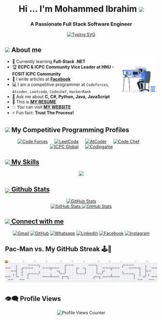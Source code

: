 
<h1 align="center">Hi ... I'm Mohammed Ibrahim <img src="https://media.giphy.com/media/hvRJCLFzcasrR4ia7z/giphy.gif" width="3%"> </h1>
<h3 align="center">A Passionate Full Stack Software Engineer</h3>

<p align="center">
  <a href="https://git.io/typing-svg"><img src="https://readme-typing-svg.demolab.com?font=Nunito&weight=700&size=24&pause=1000&color=24DF0F&center=true&vCenter=true&width=435&lines=Full+Stack+Software+Engineer;Competitive+Programmer" alt="Typing SVG" /></a>
</p>


## <img src = "https://i.pinimg.com/originals/3f/7e/4e/3f7e4eff7c96e9fe4b8b4b1ff3f7bdb5.gif" width = 6.5%> About me

<img align="right" src="https://github.com/Mohamediibra7im/Mohamediibra7im/blob/main/images/Right_Side.gif?raw=true" width=25%>

- 🌱 Currently learning **Full-Stack .NET**
- 🏆 **ECPC & ICPC Community Vice Leader at HNU - FCSIT ICPC Community**
- 📝 I write articles at **[Facebook](https://www.facebook.com/Mo7ammed.Ibra7im.11)**
- :computer: I am a competitive programmer at `Codeforces`, `Atcoder`, `Leetcode`, `Codechef`, `HackerRank`
- 💬 Ask me about **C, C#, Python, Java, JavaScript**
- :thinking: This is **[MY RESUME](https://drive.google.com/file/d/1HyKzZwqvfWgyLHMubHvLDQfktLrlwnEa/view)**
- :boom: You can visit **[MY WEBSITE](https://mohamed-ibrahim-omar.vercel.app/)**
- ⚡ Fun fact: **Trust The Process!**


## <img src="https://media4.giphy.com/media/dMLmQfCO7lCA2gX3tw/giphy.gif?cid=ecf05e47ak6mwfu812269zzr8ydv529109qzpb8rszwnja9e&rid=giphy.gif&ct=s" width=10%> My Competitive Programming Profiles

<div align="center" width=100%>
  <a href="https://codeforces.com/profile/MIDORIYA_"><img src="https://img.icons8.com/external-tal-revivo-shadow-tal-revivo/50/000000/external-codeforces-programming-competitions-and-contests-programming-community-logo-shadow-tal-revivo.png" alt="Code Forces" width=6%/></a>
	  &emsp; 
	<a href="https://leetcode.com/u/mid0riya"><img src="https://img.icons8.com/external-tal-revivo-shadow-tal-revivo/50/000000/external-level-up-your-coding-skills-and-quickly-land-a-job-logo-shadow-tal-revivo.png" alt="LeetCode" width=%6/></a>
	  &emsp; 
	<a href="[https://atcoder.jp/users/ahmed_7oSkaa](https://atcoder.jp/users/Midoriya_Izuku)"><img src="https://i.ibb.co/Q9WSjDB/logo.png" alt="AtCoder" width=6%/></a>
	  &emsp; 
	<a href="https://www.codechef.com/users/mid0riya"><img src="https://img.icons8.com/color/50/000000/codechef.png" alt="Code Chef" width=6%/></a>
	  &emsp; 
	<a href="https://icpc.global/ICPCID/JB9H3C1Y3BTD"><img src="https://i.ibb.co/6J0r7rW/Daco-5610880.png" alt="ICPC Global" width=6% /></a>     
	  &emsp; 
	<a href="https://www.codingame.com/profile/ce98605c4593d1a5ca44cc5108652c645741066" ><img src="https://i.ibb.co/1MRppTC/codingame-1.png" alt="Codingame" width=20%>
</div>

## <img src="https://media2.giphy.com/media/QssGEmpkyEOhBCb7e1/giphy.gif?cid=ecf05e47a0n3gi1bfqntqmob8g9aid1oyj2wr3ds3mg700bl&rid=giphy.gif" width ="3%"> My Skills

<p align="center">
  <img src="https://skillicons.dev/icons?i=c,cpp,cs,python,java,js,ts,html,css,sass,django,dotnet,nodejs,nextjs,go,react,vite,vercel,tailwind,bootstrap,md,sqlite,postgres,mysql,mongodb,git,github,linux,ubuntu,vscode,pycharm,sublime,clion,notion,postman" />
</p>

## <img src="https://media1.giphy.com/media/v1.Y2lkPTc5MGI3NjExYzFhYzJkMmQ2MWQ3ZGY3MDhjZTE3MDI2Mzk3NzE1OWQyZTRlMmYwMCZjdD1z/iY8CRBdQXODJSCERIr/giphy.gif" width=5% valign="bottom"> Github Stats


<p align="center">
  <img src="https://github-readme-stats.vercel.app/api?username=Mohamediibra7im&show_icons=true&theme=dark&include_all_commits=true&count_private=false" alt="GitHub Stats" width="55%"/><br>
  <img src="https://nirzak-streak-stats.vercel.app/?user=Mohamediibra7im&theme=dark&hide_border=false" alt="GitHub Stats" width="50%"/>
  <img src="https://github-readme-stats.vercel.app/api/top-langs/?username=Mohamediibra7im&theme=dark&hide_border=false&include_all_commits=true&count_private=false&layout=compact" alt="GitHub Stats" width="36%" />
</p>


## <img src="https://github.com/7oSkaaa/7oSkaaa/blob/main/Images/Connect-with-me.gif?raw=true" width="10%"> Connect with me
<p align="center">
	<a href="mailto:mohammed.iibrahim.omar@gmail.com"><img img src="https://img.shields.io/badge/gmail-%23EA4335.svg?style=plastic&logo=gmail&logoColor=white" alt="Gmail"/></a>
	<a href="https://github.com/Mohamediibra7im"><img src="https://img.shields.io/badge/github-%23181717.svg?style=plastic&logo=github&logoColor=white" alt="GitHub"/></a>
	<a href="https://wa.me/0201101873008"><img src="https://img.shields.io/badge/whatsapp-%2325D366.svg?style=plastic&logo=whatsapp&logoColor=white" alt="Whatsapp"/></a>
	<a href="https://www.linkedin.com/in/mohammed-ibra7im"><img src="https://img.shields.io/badge/linkedin-%230A66C2.svg?style=plastic&logo=linkedin&logoColor=white" alt="LinkedIn"/></a>
	<a href="https://www.facebook.com/Mo7ammed.Ibra7im.11"><img src="https://img.shields.io/badge/facebook-%231877F2.svg?style=plastic&logo=facebook&logoColor=white" alt="Facebook"/></a>
	<a href="https://www.instagram.com/mohammed_iibra7im"><img src="https://img.shields.io/badge/instagram-%23E4405F.svg?style=plastic&logo=instagram&logoColor=white" alt="Instagram"/></a>
</p>

## Pac-Man vs. My GitHub Streak 🕹️👻

<picture>
  <source media="(prefers-color-scheme: dark)" srcset="https://raw.githubusercontent.com/Mohamediibra7im/Mohamediibra7im/output/pacman-contribution-graph-dark.svg">
  <source media="(prefers-color-scheme: light)" srcset="https://raw.githubusercontent.com/Mohamediibra7im/Mohamediibra7im/output/pacman-contribution-graph.svg">
  <img alt="pacman contribution graph" src="https://raw.githubusercontent.com/Mohamediibra7im/Mohamediibra7im/output/pacman-contribution-graph.svg">
</picture>

## 👁️‍🗨️ Profile Views

<div align="center">
  <img src="https://profile-counter.glitch.me/Mohamediibra7im/count.svg" alt="Profile Views Counter" />
</div>
